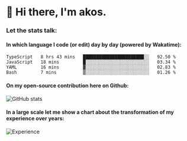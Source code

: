 # 👋 Hi there, I'm akos. 


### Let the stats talk:


#### In which language I code (or edit) day by day (powered by Wakatime): 

<!--START_SECTION:waka-->
```text
TypeScript   8 hrs 43 mins   ███████████████████████░░   92.50 % 
JavaScript   18 mins         █░░░░░░░░░░░░░░░░░░░░░░░░   03.34 % 
YAML         16 mins         ▓░░░░░░░░░░░░░░░░░░░░░░░░   02.83 % 
Bash         7 mins          ▒░░░░░░░░░░░░░░░░░░░░░░░░   01.26 % 
```
<!--END_SECTION:waka-->

#### On my open-source contribution here on Github:
 
![GitHub stats](https://github-readme-stats.vercel.app/api?username=akosbalasko)

#### In a large scale let me show a chart about the transformation of my experience over years:   

![Experience](https://cr-skills-chart-widget.azurewebsites.net/api/api?username=akosbalasko)

